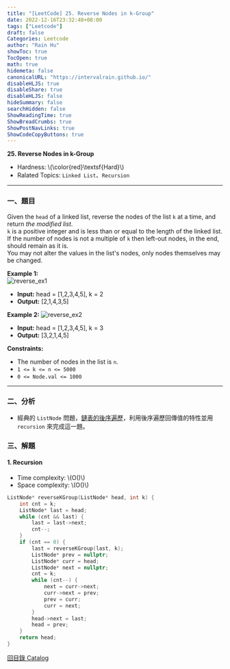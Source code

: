 ```yaml
---
title: "[LeetCode] 25. Reverse Nodes in k-Group"
date: 2022-12-16T23:32:48+08:00
tags: ["Leetcode"]
draft: false
Categories: Leetcode
author: "Rain Hu"
showToc: true
TocOpen: true
math: true
hidemeta: false
canonicalURL: "https://intervalrain.github.io/"
disableHLJS: true
disableShare: true
disableHLJS: false
hideSummary: false
searchHidden: false
ShowReadingTime: true
ShowBreadCrumbs: true
ShowPostNavLinks: true
ShowCodeCopyButtons: true
---
```

**25. Reverse Nodes in k-Group**
+ Hardness: \\(\color{red}\textsf{Hard}\\)
+ Ralated Topics: `Linked List`、`Recursion`
---
### 一、題目
Given the `head` of a linked list, reverse the nodes of the list `k` at a time, and return *the modified list*.  
`k` is a positive integer and is less than or equal to the length of the linked list. If the number of nodes is not a multiple of `k` then left-out nodes, in the end, should remain as it is.  
You may not alter the values in the list's nodes, only nodes themselves may be changed.

**Example 1:**  
![reverse_ex1](https://assets.leetcode.com/uploads/2020/10/03/reverse_ex1.jpg)
+ **Input:** head = [1,2,3,4,5], k = 2
+ **Output:** [2,1,4,3,5]

**Example 2:**
![reverse_ex2](https://assets.leetcode.com/uploads/2020/10/03/reverse_ex2.jpg)
+ **Input:** head = [1,2,3,4,5], k = 3
+ **Output:** [3,2,1,4,5]


**Constraints:**
+ The number of nodes in the list is `n`.
+ `1 <= k <= n <= 5000`
+ `0 <= Node.val <= 1000`
---

### 二、分析
+ 經典的 `ListNode` 問題，[鏈表的後序遍歷](/cs/algo/linked_list/#3-鏈表的後序遍歷)，利用後序遍歷回傳值的特性並用 `recursion` 來完成這一題。

### 三、解題
#### 1. Recursion
+ Time complexity: \\(O()\\)
+ Space complexity: \\(O()\\)
```C++
ListNode* reverseKGroup(ListNode* head, int k) {
    int cnt = k;
    ListNode* last = head;
    while (cnt && last) {
        last = last->next;
        cnt--;
    }
    if (cnt == 0) {
        last = reverseKGroup(last, k);
        ListNode* prev = nullptr;
        ListNode* curr = head;
        ListNode* next = nullptr;
        cnt = k;
        while (cnt--) {
            next = curr->next;
            curr->next = prev;
            prev = curr;
            curr = next;
        }
        head->next = last;
        head = prev;
    }
    return head;
}
```
[回目錄 Catalog](/leetcode)